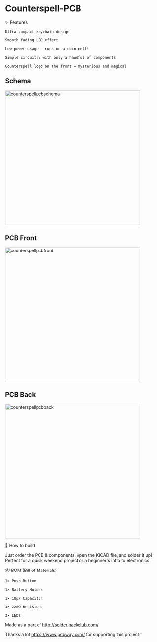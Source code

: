# Counterspell-PCB
✨ Features

    Ultra compact keychain design

    Smooth fading LED effect

    Low power usage – runs on a coin cell!

    Simple circuitry with only a handful of components

    Counterspell logo on the front – mysterious and magical

## Schema
<img width="437" alt="counterspellpcbschema" src="https://github.com/user-attachments/assets/d947eb73-54b1-4ea7-914e-f482f7065c7" />


## PCB Front
<img width="437" alt="counterspellpcbfront" src="https://github.com/user-attachments/assets/d2c7db3c-0f9b-40ab-8bc3-62424ffa8169" />

## PCB Back
<img width="437" alt="counterspellpcbback" src="https://github.com/user-attachments/assets/51fcf9af-29df-408b-9b38-19407a4fabf9" />


🔧 How to build

Just order the PCB & components, open the KiCAD file, and solder it up! Perfect for a quick weekend project or a beginner's intro to electronics.

📦 BOM (Bill of Materials)

    1× Push Button

    1× Battery Holder

    1× 10µF Capacitor

    3× 220Ω Resistors

    3× LEDs

Made as a part of http://solder.hackclub.com/

Thanks a lot https://www.pcbway.com/ for supporting this project !
